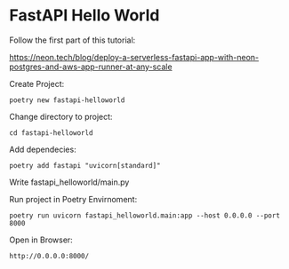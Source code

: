 # FastAPI Hello World

Follow the first part of this tutorial:

https://neon.tech/blog/deploy-a-serverless-fastapi-app-with-neon-postgres-and-aws-app-runner-at-any-scale

Create Project:

    poetry new fastapi-helloworld

Change directory to project:

    cd fastapi-helloworld 

Add dependecies:

    poetry add fastapi "uvicorn[standard]"

Write fastapi_helloworld/main.py

Run project in Poetry Envirnoment:

    poetry run uvicorn fastapi_helloworld.main:app --host 0.0.0.0 --port 8000

Open in Browser:

    http://0.0.0.0:8000/